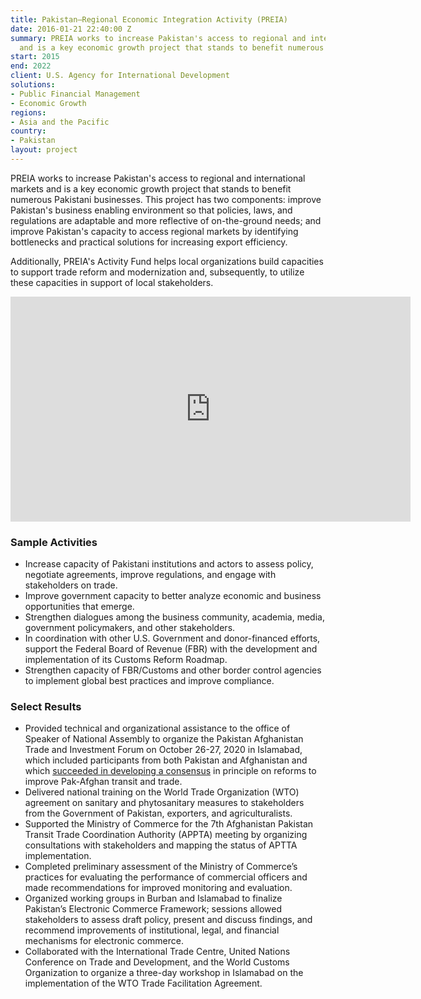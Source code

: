 ```yaml
---
title: Pakistan—Regional Economic Integration Activity (PREIA)
date: 2016-01-21 22:40:00 Z
summary: PREIA works to increase Pakistan's access to regional and international markets
  and is a key economic growth project that stands to benefit numerous Pakistani businesses.
start: 2015
end: 2022
client: U.S. Agency for International Development
solutions:
- Public Financial Management
- Economic Growth
regions:
- Asia and the Pacific
country:
- Pakistan
layout: project
---
```


PREIA works to increase Pakistan's access to regional and international markets and is a key economic growth project that stands to benefit numerous Pakistani businesses. This project has two components: improve Pakistan's business enabling environment so that policies, laws, and regulations are adaptable and more reflective of on-the-ground needs; and improve Pakistan's capacity to access regional markets by identifying bottlenecks and practical solutions for increasing export efficiency.

Additionally, PREIA's Activity Fund helps local organizations build capacities to support trade reform and modernization and, subsequently, to utilize these capacities in support of local stakeholders.

<iframe src="https://player.vimeo.com/video/257794900" width="640" height="360" frameborder="0" webkitallowfullscreen mozallowfullscreen allowfullscreen></iframe>

### Sample Activities

* Increase capacity of Pakistani institutions and actors to assess policy, negotiate agreements, improve regulations, and engage with stakeholders on trade.
* Improve government capacity to better analyze economic and business opportunities that emerge.
* Strengthen dialogues among the business community, academia, media, government policymakers, and other stakeholders.
* In coordination with other U.S. Government and donor-financed efforts, support the Federal Board of Revenue (FBR) with the development and implementation of its Customs Reform Roadmap.
* Strengthen capacity of FBR/Customs and other border control agencies to implement global best practices and improve compliance.

### Select Results

* Provided technical and organizational assistance to the office of Speaker of National Assembly to organize the Pakistan Afghanistan Trade and Investment Forum on October 26-27, 2020 in Islamabad, which included participants from both Pakistan and Afghanistan and which [succeeded in developing a consensus](https://www.dawn.com/news/1587338) in principle on reforms to improve Pak-Afghan transit and trade.
* Delivered national training on the World Trade Organization (WTO) agreement on sanitary and phytosanitary measures to stakeholders from the Government of Pakistan, exporters, and agriculturalists.
* Supported the Ministry of Commerce for the 7th Afghanistan Pakistan Transit Trade Coordination Authority (APPTA) meeting by organizing consultations with stakeholders and mapping the status of APTTA implementation.
* Completed preliminary assessment of the Ministry of Commerce’s practices for evaluating the performance of commercial officers and made recommendations for improved monitoring and evaluation.
* Organized working groups in Burban and Islamabad to finalize Pakistan’s Electronic Commerce Framework; sessions allowed stakeholders to assess draft policy, present and discuss findings, and recommend improvements of institutional, legal, and financial mechanisms for electronic commerce.
* Collaborated with the International Trade Centre, United Nations Conference on Trade and Development, and the World Customs Organization to organize a three-day workshop in Islamabad on the implementation of the WTO Trade Facilitation Agreement.